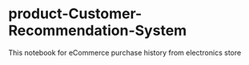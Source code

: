 # product-Customer-Recommendation-System
This notebook for eCommerce purchase history from electronics store
